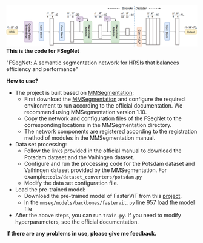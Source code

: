 ![img](network.png)
**This is the code for FSegNet**

"FSegNet: A semantic segmentation network for HRSIs that balances efficiency and performance"

**How to use?**

* The project is built based on [MMSegmentation](https://github.com/open-mmlab/mmsegmentation):
    *  First download the [MMSegmentation](https://github.com/open-mmlab/mmsegmentation) and configure the required environment to run according to the official documentation. We recommend using MMSegmentation version 1.10.
    *  Copy the network and configuration files of the FSegNet to the corresponding locations in the MMSegmentation directory.
    *  The network components are registered according to the registration method of modules in the MMSegmentation manual.
* Data set processing:
    *  Follow the links provided in the official manual to download the Potsdam dataset and the Vaihingen dataset.
    *  Configure and run the processing code for the Potsdam dataset and Vaihingen dataset provided by the MMSegmentation. For example:`tools/dataset_converters/potsdam.py`
    *  Modify the data set configuration file. 
* Load the pre-trained model:
    *  Download the pre-trained model of FasterViT from this [project](https://github.com/NVlabs/FasterViT).
    *  In the `mmseg/models/backbones/fastervit.py` line 957 load the model file
* After the above steps, you can run `train.py`. If you need to modify hyperparameters, see the official documentation.


**If there are any problems in use, please give me feedback.**
